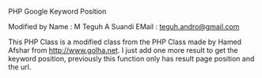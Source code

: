 PHP Google Keyword Position

Modified by
Name 	: M Teguh A Suandi
EMail 	: teguh.andro@gmail.com
 
This PHP Class is a modified class from the PHP Class made by Hamed Afshar from http://www.golha.net. I just add one more result to get the keyword position, previously this function only has result page position and the url.